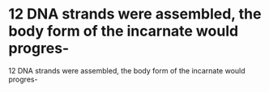 # 12 DNA strands were assembled, the body form of the incarnate would progres-

12 DNA strands were assembled, the body form of the incarnate would progres-